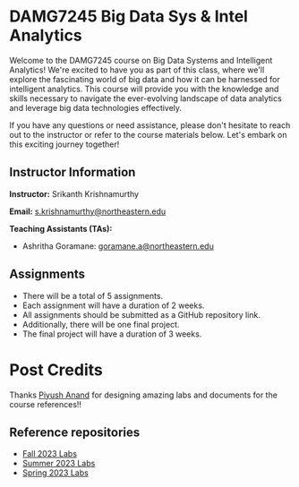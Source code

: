 # DAMG7245 Big Data Sys & Intel Analytics

Welcome to the DAMG7245 course on Big Data Systems and Intelligent Analytics! We're excited to have you as part of this class, where we'll explore the fascinating world of big data and how it can be harnessed for intelligent analytics. This course will provide you with the knowledge and skills necessary to navigate the ever-evolving landscape of data analytics and leverage big data technologies effectively.

If you have any questions or need assistance, please don't hesitate to reach out to the instructor or refer to the course materials below. Let's embark on this exciting journey together!

## Instructor Information

**Instructor:** Srikanth Krishnamurthy

**Email:** s.krishnamurthy@northeastern.edu

**Teaching Assistants (TAs):**

- Ashritha Goramane: goramane.a@northeastern.edu

## Assignments

- There will be a total of 5 assignments.
- Each assignment will have a duration of 2 weeks.
- All assignments should be submitted as a GitHub repository link.
- Additionally, there will be one final project.
- The final project will have a duration of 3 weeks.

# Post Credits

Thanks [Piyush Anand](https://github.com/piyush-an) for designing amazing labs and documents for the course references!!

## Reference repositories

- [Fall 2023 Labs](https://github.com/piyush-an/DAMG7245-Fall2023)
- [Summer 2023 Labs](https://github.com/piyush-an/DAMG7245-Summer23)
- [Spring 2023 Labs](https://github.com/piyush-an/DAMG7245-Spring23)

